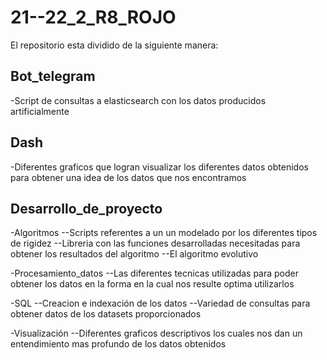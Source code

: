 # 21--22_2_R8_ROJO


El repositorio esta dividido de la siguiente manera:

Bot_telegram
--
-Script de consultas a elasticsearch con los datos producidos artificialmente

Dash
--
-Diferentes graficos que logran visualizar los diferentes datos obtenidos para obtener una idea de los datos que nos encontramos

Desarrollo_de_proyecto
--
-Algoritmos
--Scripts referentes a un un modelado por los diferentes tipos de rigidez
--Libreria con las funciones desarrolladas necesitadas para obtener los resultados del algoritmo
--El algoritmo evolutivo

-Procesamiento_datos
--Las diferentes tecnicas utilizadas para poder obtener los datos en la forma en la cual nos resulte optima utilizarlos

-SQL
--Creacion e indexación de los datos
--Variedad de consultas para obtener datos de los datasets proporcionados

-Visualización
--Diferentes graficos descriptivos los cuales nos dan un entendimiento mas profundo de los datos obtenidos
